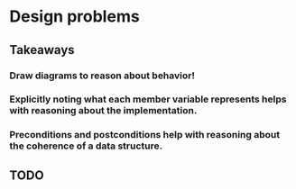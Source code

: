# Design problems

## Takeaways

### Draw diagrams to reason about behavior!

### Explicitly noting what each member variable represents helps with reasoning about the implementation.

### Preconditions and postconditions help with reasoning about the coherence of a data structure.


## TODO
